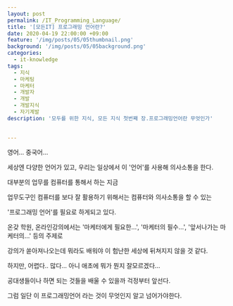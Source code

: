 ```yaml
---
layout: post
permalink: /IT_Programming_Language/
title: '[모든IT] 프로그래밍 언어란?'
date: 2020-04-19 22:00:00 +09:00
feature: '/img/posts/05/05thumbnail.png'
background: '/img/posts/05/05background.png'
categories:
  - it-knowledge
tags:
  - 지식
  - 마케팅
  - 마케터
  - 개발자
  - 개발
  - 개발지식
  - 자기계발
description: '모두를 위한 지식, 모든 지식 첫번째 장.프로그래밍언어란 무엇인가'

  
---
```




영어... 중국어...

세상엔 다양한 언어가 있고, 우리는 일상에서 이 '언어'를 사용해 의사소통을 한다.

대부분의 업무를 컴퓨터를 통해서 하는 지금

업무도구인 컴퓨터를 보다 잘 활용하기 위해서는 컴퓨터와 의사소통을 할 수 있는

'프로그래밍 언어'를 필요로 하게되고 있다.

온갖 학원, 온라인강의에서는 '마케터에게 필요한...', '마케터의 필수...', '앞서나가는 마케터의...' 등의 주제로

강의가 쏟아져나오는데 뭐라도 배워야 이 험난한 세상에 뒤쳐지지 않을 것 같다.

하지만, 어렵다.. 많다... 아니 애초에 뭐가 뭔지 잘모르겠다...

공대생들이나 하면 되는 것들을 배울 수 있을까 걱정부터 앞선다.

그럼 일단 이 프로그래밍언어 라는 것이 무엇인지 알고 넘어가야한다.

